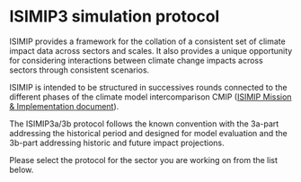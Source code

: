 # ISIMIP3 simulation protocol

ISIMIP provides a framework for the collation of a consistent set of climate impact data across sectors and scales. It also provides a unique opportunity for considering interactions between climate change impacts across sectors through consistent scenarios.

ISIMIP is intended to be structured in successives rounds connected to the different phases of the climate model intercomparison CMIP ([ISIMIP Mission & Implementation document](https://www.isimip.org/documents/355/MissionAndImplementation_12Sep2018.pdf)).

The ISIMIP3a/3b protocol follows the known convention with the 3a-part addressing the historical period and designed for model evaluation and the 3b-part addressing historic and future impact projections.

Please select the protocol for the sector you are working on from the list below.
